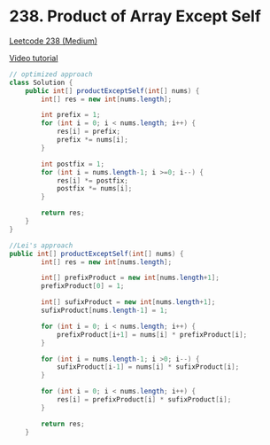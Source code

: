 # 238. Product of Array Except Self

[Leetcode 238 (Medium)][238]

[238]: https://leetcode.com/problems/product-of-array-except-self/

[Video tutorial][1]

[1]: https://www.youtube.com/watch?v=bNvIQI2wAjk

```java
// optimized approach
class Solution {
    public int[] productExceptSelf(int[] nums) {
        int[] res = new int[nums.length];

        int prefix = 1;
        for (int i = 0; i < nums.length; i++) {
            res[i] = prefix;
            prefix *= nums[i];
        }

        int postfix = 1;
        for (int i = nums.length-1; i >=0; i--) {
            res[i] *= postfix;
            postfix *= nums[i];
        }

        return res;
    }
}

//Lei's approach
public int[] productExceptSelf(int[] nums) {
        int[] res = new int[nums.length];

        int[] prefixProduct = new int[nums.length+1];
        prefixProduct[0] = 1;

        int[] sufixProduct = new int[nums.length+1];
        sufixProduct[nums.length-1] = 1;

        for (int i = 0; i < nums.length; i++) {
            prefixProduct[i+1] = nums[i] * prefixProduct[i];
        }

        for (int i = nums.length-1; i >0; i--) {
            sufixProduct[i-1] = nums[i] * sufixProduct[i];
        }

        for (int i = 0; i < nums.length; i++) {
            res[i] = prefixProduct[i] * sufixProduct[i];
        }

        return res;
    }
```